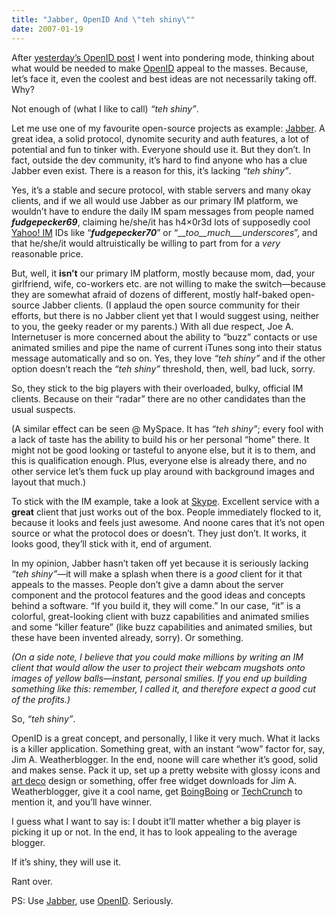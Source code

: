 ```yaml
---
title: "Jabber, OpenID And \"teh shiny\""
date: 2007-01-19
---
```


After [yesterday’s OpenID post][1] I went into pondering mode, thinking about what would be needed to make [OpenID][2] appeal to the masses. Because, let’s face it, even the coolest and best ideas are not necessarily taking off. Why?

Not enough of (what I like to call) _“teh shiny”_.

Let me use one of my favourite open-source projects as example: [Jabber][3]. A great idea, a solid protocol, dynomite security and auth features, a lot of potential and fun to tinker with. Everyone should use it. But they don’t. In fact, outside the dev community, it’s hard to find anyone who has a clue Jabber even exist. There is a reason for this, it’s lacking _“teh shiny”_.

Yes, it’s a stable and secure protocol, with stable servers and many okay clients, and if we all would use Jabber as our primary IM platform, we wouldn’t have to endure the daily IM spam messages from people named ___fudgepecker69___, claiming he/she/it has h4×0r3d lots of supposedly cool
[Yahoo! IM][4] IDs like “___fudgepecker70___” or
“___too__much___underscores_”, and that he/she/it would altruistically be willing to part from for a _very_ reasonable price.

But, well, it **isn’t** our primary IM platform, mostly because mom, dad, your girlfriend, wife, co-workers etc. are not willing to make the switch—because they are somewhat afraid of dozens of different, mostly half-baked open-source Jabber clients. (I applaud the open source community for their efforts, but there is no Jabber client yet that I would suggest using, neither to you, the geeky reader or my parents.) With all due respect, Joe A. Internetuser is more concerned about the ability to “buzz” contacts or use animated smilies and pipe the name of current iTunes song into their status message automatically and so on. Yes, they love _“teh shiny”_ and if the other option doesn’t reach the _“teh shiny”_ threshold, then, well, bad luck, sorry.

So, they stick to the big players with their overloaded, bulky, official IM clients. Because on their “radar” there are no other candidates than the usual suspects.

(A similar effect can be seen @ MySpace. It has _“teh shiny”_; every fool with a lack of taste has the ability to build his or her personal “home” there. It might not be good looking or tasteful to anyone else, but it is to them, and this is qualification enough. Plus, everyone else is already there, and no other service let’s them fuck up play around with background images and layout that much.)

To stick with the IM example, take a look at [Skype][5]. Excellent service with a **great** client that just works out of the box. People immediately flocked to it, because it looks and feels just awesome. And noone cares that it’s not open source or what the protocol does or doesn’t. They just don’t. It works, it looks good, they’ll stick with it, end of argument.

In my opinion, Jabber hasn’t taken off yet because it is seriously lacking _“teh shiny”_—it will make a splash when there is a _good_ client for it that appeals to the masses. People don’t give a damn about the server component and the protocol features and the good ideas and concepts behind a software. “If you build it, they will come.” In our case, “it” is a colorful, great-looking client with buzz capabilities and animated smilies and some “killer feature”
(like buzz capabilities and animated smilies, but these have been invented already, sorry). Or something.

_(On a side note, I believe that you could make millions by writing an IM client that would allow the user to project their webcam mugshots onto images of yellow balls—instant, personal smilies. If you end up building something like this: remember, I called it, and therefore expect a good cut of the profits.)_

So, _“teh shiny”_.

OpenID is a great concept, and personally, I like it very much. What it lacks is a killer application. Something great, with an instant “wow” factor for,
say, Jim A. Weatherblogger. In the end, noone will care whether it’s good,
solid and makes sense. Pack it up, set up a pretty website with glossy icons and [art deco][6] design or something, offer free widget downloads for Jim A.
Weatherblogger, give it a cool name, get [BoingBoing][7] or [TechCrunch][8] to mention it, and you’ll have winner.

I guess what I want to say is: I doubt it’ll matter whether a big player is picking it up or not. In the end, it has to look appealing to the average blogger.

If it’s shiny, they will use it.

Rant over.

PS: Use [Jabber][9], use [OpenID][10]. Seriously.

[1]: http://carlo.zottmann.org/2007/01/19/the-dawn-of-openid/
[2]: http://www.openid.net
[3]: http://www.jabber.org
[4]: http://messenger.yahoo.com
[5]: http://www.skype.com
[6]: http://en.wikipedia.org/wiki/Art_Deco
[7]: http://boingboing.net
[8]: http://techcrunch.com
[9]: http://jabber.org
[10]: http://openid.net


